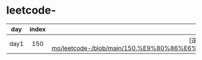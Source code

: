 # leetcode-
| day | index | title |
| :----:| :----: | :----: |
| day1| 150 | [逆波兰表达式求值]: https://github.com/Mochimo-mo/leetcode-/blob/main/150.%E9%80%86%E6%B3%A2%E5%85%B0%E8%A1%A8%E8%BE%BE%E5%BC%8F%E6%B1%82%E5%80%BC/ |

